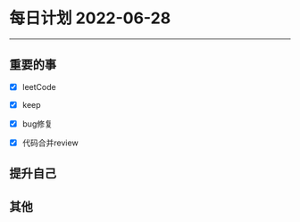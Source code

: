 #  每日计划 2022-06-28
---
## 重要的事
- [x]  leetCode
- [x]  keep
- [x]  bug修复
- [x] 代码合并review



## 提升自己
 
  



## 其他








